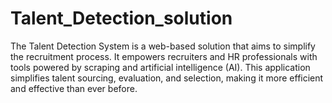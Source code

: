 # Talent_Detection_solution
The Talent Detection System is a web-based solution that aims to simplify the recruitment process. It empowers recruiters and HR professionals with tools powered by scraping and artificial intelligence (AI). This application simplifies talent sourcing, evaluation, and selection, making it more efficient and effective than ever before.
